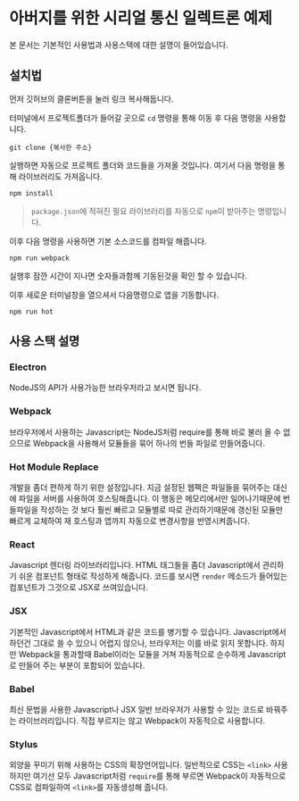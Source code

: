 # 아버지를 위한 시리얼 통신 일렉트론 예제

본 문서는 기본적인 사용법과 사용스택에 대한 설명이 들어있습니다.

## 설치법

먼저 깃허브의 클론버튼을 눌러 링크 복사해둡니다.

터미널에서 프로젝트폴더가 들어갈 곳으로 `cd` 명령을 통해 이동 후 다음 명령을 사용합니다.

```
git clone {복사한 주소}
```

실행하면 자동으로 프로젝트 폴더와 코드들을 가져올 것입니다. 여기서 다음 명령을 통해 라이브러리도 가져옵니다.

```
npm install
```

> `package.json`에 적혀진 필요 라이브러리를 자동으로 `npm`이 받아주는 명령입니다.

이후 다음 명령을 사용하면 기본 소스코드를 컴파일 해줍니다.

```
npm run webpack
```

실행후 잠깐 시간이 지나면 숫자들과함께 기동된것을 확인 할 수 있습니다.

이후 새로운 터미널창을 열으셔서 다음명령으로 앱을 기동합니다.

```
npm run hot
```

## 사용 스택 설명

### Electron

NodeJS의 API가 사용가능한 브라우저라고 보시면 됩니다.

### Webpack

브라우저에서 사용하는 Javascript는 NodeJS처럼 require를 통해 바로 불러 올 수 없으므로 Webpack을 사용해서 모듈들을 묶어 하나의 번들 파일로 만들어줍니다.

### Hot Module Replace

개발을 좀더 편하게 하기 위한 설정입니다. 지금 설정된 웹팩은 파일들을 묶어주는 대신에 파일을 서버를 사용하여 호스팅해줍니다.
이 행동은 메모리에서만 일어나기때문에 번들파일을 작성하는 것 보다 훨씬 빠르고 모듈별로 따로 관리하기때문에 갱신된 모듈만 빠르게 교체하여 재 호스팅과 앱까지 자동으로 변경사항을 반영시켜줍니다.

### React

Javascript 렌더링 라이브러리입니다. HTML 태그들을 좀더 Javascript에서 관리하기 쉬운 컴포넌트 형태로 작성하게 해줍니다. 코드를 보시면 `render` 메소드가 들어있는 컴포넌트가 그것으로 JSX로 쓰여있습니다.

### JSX

기본적인 Javascript에서 HTML과 같은 코드를 병기할 수 있습니다. Javascript에서 하던건 그대로 쓸 수 있으니 어렵지 않으나, 브라우저는 이를 바로 읽지 못합니다. 하지만 Webpack을 통과할때 Babel이라는 모듈을 거쳐 자동적으로 순수하게 Javascript로 만들어 주는 부분이 포함되어 있습니다.

### Babel

최신 문법을 사용한 Javascript나 JSX 일반 브라우저가 사용할 수 있는 코드로 바꿔주는 라이브러리입니다. 직접 부르지는 않고 Webpack이 자동적으로 사용합니다.

### Stylus

외양을 꾸미기 위해 사용하는 CSS의 확장언어입니다. 일반적으로 CSS는 `<link>` 사용하지만 여기선 모두 Javascript처럼 `require`를 통해 부르면 Webpack이 자동적으로 CSS로 컴파일하여 `<link>`를 자동생성해 줍니다.
